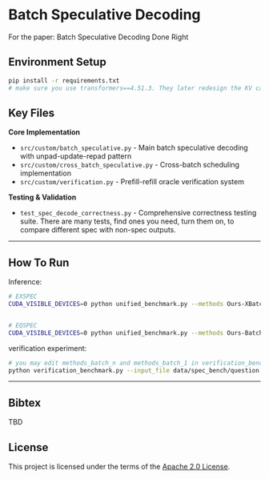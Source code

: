 

# Batch Speculative Decoding

For the paper: Batch Speculative Decoding Done Right

## Environment Setup
```bash
pip install -r requirements.txt
# make sure you use transformers==4.51.3. They later redesign the KV cache API and it won't work.
```

## Key Files

**Core Implementation**
- `src/custom/batch_speculative.py` - Main batch speculative decoding with unpad-update-repad pattern
- `src/custom/cross_batch_speculative.py` - Cross-batch scheduling implementation
- `src/custom/verification.py` - Prefill-refill oracle verification system

**Testing & Validation**
- `test_spec_decode_correctness.py` - Comprehensive correctness testing suite. There are many tests, find ones you need, turn them on, to compare different spec with non-spec outputs.


---


## How To Run

Inference: 
```bash
# EXSPEC 
CUDA_VISIBLE_DEVICES=0 python unified_benchmark.py --methods Ours-XBatch --input_file data/spec_bench/question.jsonl --num_prompts 100 --max_new_tokens 128 --n_draft_tokens 5 --batch_size 16 --window_size 48 --scheduling_strategy cross_batch --sort_by_length


# EQSPEC 
CUDA_VISIBLE_DEVICES=0 python unified_benchmark.py --methods Ours-Batch-Cache --input_file data/spec_bench/question.jsonl --num_prompts 100 --max_new_tokens 128 --n_draft_tokens 5 --batch_size 16 --enable_profiling

```
verification experiment:
```bash
# you may edit methods_batch_n and methods_batch_1 in verification_benchmark.py to add more methods to compare
python verification_benchmark.py --input_file data/spec_bench/question.jsonl --num_prompts 480 --models glm4 --batch_sizes 4 8 --max_new_tokens 50 --output_dir test_verification
```

---
## Bibtex

TBD


## License

This project is licensed under the terms of the [Apache 2.0 License](LICENSE).